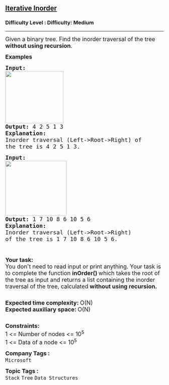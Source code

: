 <h2><a href="https://www.geeksforgeeks.org/problems/inorder-traversal-iterative/1?page=1&sortBy=submissions">Iterative Inorder</a></h2><h3>Difficulty Level : Difficulty: Medium</h3><hr><div class="problems_problem_content__Xm_eO"><p><span style="font-size: 18px;">Given a binary tree. Find the inorder traversal of the tree <strong>without using recursion</strong>.</span></p>
<p><strong><span style="font-size: 18px;">Examples</span></strong></p>
<pre><strong><span style="font-size: 18px;">Input:</span></strong> &nbsp;<br><img src="https://media.geeksforgeeks.org/img-practice/prod/addEditProblem/706110/Web/Other/blobid0_1746697687.webp" width="185" height="165"><br><strong><span style="font-size: 18px;">Output: </span></strong><span style="font-size: 18px;">4 2 5 1 3</span>
<strong><span style="font-size: 18px;">Explanation:</span></strong>
<span style="font-size: 18px;">Inorder traversal (Left-&gt;Root-&gt;Right) of </span>
<span style="font-size: 18px;">the tree is 4 2 5 1 3.</span>
</pre>
<pre><strong><span style="font-size: 18px;">Input:<br></span></strong><img src="https://media.geeksforgeeks.org/img-practice/prod/addEditProblem/706110/Web/Other/blobid1_1746697734.webp" width="195" height="174"><br><strong><span style="font-size: 18px;">Output: </span></strong><span style="font-size: 18px;">1 7 10 8 6 10 5 6</span>
<strong><span style="font-size: 18px;">Explanation:</span></strong>
<span style="font-size: 18px;">Inorder traversal (Left-&gt;Root-&gt;Right) 
of </span><span style="font-size: 18px;">the tree is 1 7 10 8 6 10 5 6.</span></pre>
<p>&nbsp;</p>
<div><strong><span style="font-size: 18px;">Your task:</span></strong></div>
<div><span style="font-size: 18px;">You don't need to read input or print anything. Your task is to complete the function <strong>inOrder() </strong>which takes the root of the tree as input and returns a list containing the inorder traversal of the tree, calculated</span><strong><span style="font-size: 18px;"> without using recursion.</span></strong></div>
<p><br><strong><span style="font-size: 18px;">Expected time complexity: </span></strong><span style="font-size: 18px;">O(N)</span><br><strong><span style="font-size: 18px;">Expected auxiliary space: </span></strong><span style="font-size: 18px;">O(N)</span></p>
<div><br><strong><span style="font-size: 18px;">Constraints:</span></strong></div>
<div><span style="font-size: 18px;">1 &lt;= Number of nodes &lt;= 10<sup>5</sup><br>1 &lt;= Data of a node &lt;= 10<sup>5</sup></span></div></div><p><span style=font-size:18px><strong>Company Tags : </strong><br><code>Microsoft</code>&nbsp;<br><p><span style=font-size:18px><strong>Topic Tags : </strong><br><code>Stack</code>&nbsp;<code>Tree</code>&nbsp;<code>Data Structures</code>&nbsp;